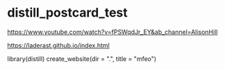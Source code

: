 # distill_postcard_test

https://www.youtube.com/watch?v=fPSWqdJr_EY&ab_channel=AlisonHill

https://laderast.github.io/index.html

library(distill)
create_website(dir = ".", title = "mfeo")
